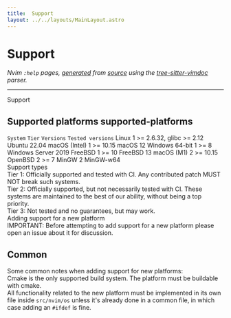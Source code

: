```yaml
---
title:  Support
layout: ../../layouts/MainLayout.astro
---
```


  <a name="support.txt"></a><a name="support"></a><h1> Support</h1>
  <p>
    <i>
    Nvim <code>:help</code> pages, <a href="https://github.com/neovim/neovim/blob/master/scripts/gen_help_html.lua">generated</a>
    from <a href="https://github.com/neovim/neovim/blob/master/runtime/doc/support.txt">source</a>
    using the <a href="https://github.com/neovim/tree-sitter-vimdoc">tree-sitter-vimdoc</a> parser.
    </i>
  </p>
  <hr>
  <div class="old-help-para">Support</div>
<div class="old-help-para"><h2 class="help-heading">Supported platforms<span class="help-heading-tags">					 <a name="supported-platforms"></a><span class="help-tag">supported-platforms</span></span></h2></div>
<div class="old-help-para"><code>System</code>          <code>Tier</code>      <code>Versions</code>                  <code>Tested versions</code>
Linux            1      &gt;= 2.6.32, glibc &gt;= 2.12     Ubuntu 22.04
macOS (Intel)    1      &gt;= 10.15                     macOS 12
Windows 64-bit   1      &gt;= 8                         Windows Server 2019
FreeBSD          1      &gt;= 10                        FreeBSD 13
macOS (M1)       2      &gt;= 10.15
OpenBSD          2      &gt;= 7
MinGW            2      MinGW-w64</div>
<div class="old-help-para"><div class="help-column_heading">Support types</div></div>
<div class="old-help-para"><div class="help-li" style=""> Tier 1: Officially supported and tested with CI. Any contributed patch
  MUST NOT break such systems.
</div></div>
<div class="old-help-para"><div class="help-li" style=""> Tier 2: Officially supported, but not necessarily tested with CI. These
  systems are maintained to the best of our ability, without being a top
  priority.
</div></div>
<div class="old-help-para"><div class="help-li" style=""> Tier 3: Not tested and no guarantees, but may work.
</div></div>
<div class="old-help-para"><div class="help-column_heading">Adding support for a new platform</div></div>
<div class="old-help-para">IMPORTANT: Before attempting to add support for a new platform please open
an issue about it for discussion.</div>
<div class="old-help-para"><a name="_-common"></a><h2 class="help-heading">Common</h2></div>
<div class="old-help-para">Some common notes when adding support for new platforms:</div>
<div class="old-help-para">Cmake is the only supported build system. The platform must be buildable with cmake.</div>
<div class="old-help-para">All functionality related to the new platform must be implemented in its own
file inside <code>src/nvim/os</code> unless it's already done in a common file, in which
case adding an <code>#ifdef</code> is fine.</div>

  
  